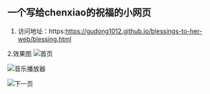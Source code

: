 ## 一个写给chenxiao的祝福的小网页

1. 访问地址：https:https://gudong1012.github.io/blessings-to-her-web/blessing.html

2.效果图
![首页](https://s21.ax1x.com/2024/06/20/pkDS0Qf.jpg)

![音乐播放器](https://s21.ax1x.com/2024/06/20/pkDSDOS.jpg)

![下一页](https://s21.ax1x.com/2024/06/20/pkDSseg.jpg)
